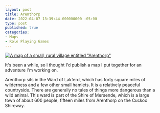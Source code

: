 ```yaml
---
layout: post
title: Arenthorp
date: 2022-04-07 13:39:44.000000000 -05:00
type: post
published: true
categories:
- Maps
- Role Playing Games
---
```

[![A map of a small, rural village entitled "Arenthorp"](<{{ site.baseurl }}/assets/2022-04-07/arenthorp.png>)](<{{ site.baseurl }}/assets/2022-04-07/arenthorp.png>)

It's been a while, so I thought I'd publish a map I put together for an adventure I'm working on.<!--more-->

Arenthorp sits in the Ward of Lakferd, which has forty square miles of wilderness and a few other small hamlets. It is a relatively peaceful countryside. There are generally no tales of things more dangerous than a wild animal. This ward is part of the Shire of Mersende, which is a large town of about 600 people, fifteen miles from Arenthorp on the Cuckoo Shireway.

